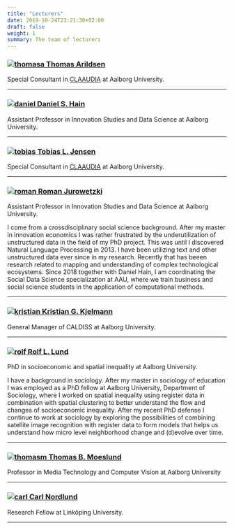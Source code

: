 ```yaml
---
title: "Lecturers"
date: 2019-10-24T23:21:30+02:00
draft: false
weight: 1
summary: The team of lecturers
---
```


### <a href = https://vbn.aau.dk/en/persons/133224 target = "_blank"> ![thomasa](/sdsphd19/img/ta_head.png) Thomas Arildsen</a>

Special Consultant in <a href = https://www.claaudia.aau.dk/ target = "_blank">CLAAUDIA</a> at Aalborg University.

---

### <a href = https://vbn.aau.dk/en/persons/126725 target = "_blank"> ![daniel](/sdsphd19/img/dsh_head.png) Daniel S. Hain</a>

Assistant Professor in Innovation Studies and Data Science at Aalborg University.

 

---

###  <a href = https://vbn.aau.dk/en/persons/115205 target = "_blank"> ![tobias](/sdsphd19/img/tlj_head.png) Tobias L. Jensen</a>

Special Consultant in <a href = https://www.claaudia.aau.dk/ target = "_blank">CLAAUDIA</a> at Aalborg University.

---

### <a href = https://vbn.aau.dk/en/persons/125497 target = "_blank"> ![roman](/sdsphd19/img/rj_head.jpg) Roman Jurowetzki </a>

Assistant Professor in Innovation Studies and Data Science at Aalborg University.

I come from a crossdisciplinary social science background. After my master in innovation economics I was rather frustrated by the underutilization of unstructured data in the field of my PhD project. This was until I discovered Natural Language Processing in 2013. I have been utilizing text and other unstructured data ever since in my research. Recently that has beeen research related to mapping and understanding of complex technological ecosystems. Since 2018 together with Daniel Hain, I am coordinating the Social Data Science specialization at AAU, where we train business and social science students in the application of computational methods.

---

### <a href = https://vbn.aau.dk/da/persons/103282 target = "_blank"> ![kristian](/sdsphd19/img/kgk_head.png) Kristian G. Kjelmann</a>

General Manager of CALDISS at Aalborg University.

---

### <a href = https://vbn.aau.dk/en/persons/133224 target = "_blank"> ![rolf](/sdsphd19/img/rll_head.png) Rolf L. Lund</a>

PhD in socioeconomic and spatial inequality at Aalborg University.

I have a background in sociology. After my master in sociology of education I was employed as a PhD fellow at Aalborg University, Department of Sociology, where I worked on spatial inequality using register data in combination with spatial clustering to better understand the flow and changes of socioeconomic inequality. After my recent PhD defense I continue to work at sociology by exploring the possibilities of combining satellite image recognition with register data to form models that helps us understand how micro level neighborhood change and (d)evolve over time.

---

### <a href = https://vbn.aau.dk/en/persons/103282 target = "_blank"> ![thomasm](/sdsphd19/img/tbm_head.png) Thomas B. Moeslund</a>

Professor in Media Technology and Computer Vision at Aalborg University

---

### <a href = https://liu.se/en/employee/carno10 target = "_blank"> ![carl](/sdsphd19/img/cn_head.png) Carl Nordlund</a>

Research Fellow at Linköping University.

---